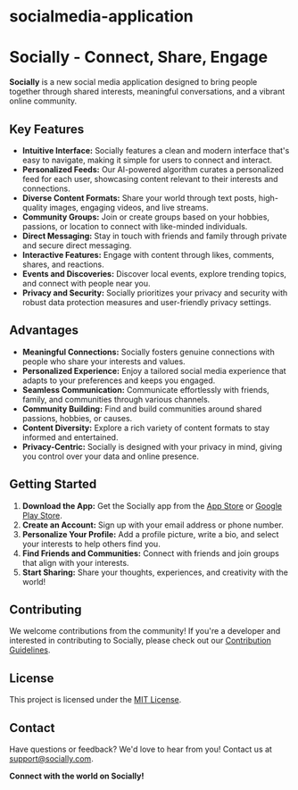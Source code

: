 # socialmedia-application
# Socially - Connect, Share, Engage

**Socially** is a new social media application designed to bring people together through shared interests, meaningful conversations, and a vibrant online community.

## Key Features

* **Intuitive Interface:** Socially features a clean and modern interface that's easy to navigate, making it simple for users to connect and interact.
* **Personalized Feeds:** Our AI-powered algorithm curates a personalized feed for each user, showcasing content relevant to their interests and connections.
* **Diverse Content Formats:** Share your world through text posts, high-quality images, engaging videos, and live streams.
* **Community Groups:** Join or create groups based on your hobbies, passions, or location to connect with like-minded individuals.
* **Direct Messaging:** Stay in touch with friends and family through private and secure direct messaging.
* **Interactive Features:** Engage with content through likes, comments, shares, and reactions.
* **Events and Discoveries:** Discover local events, explore trending topics, and connect with people near you.
* **Privacy and Security:** Socially prioritizes your privacy and security with robust data protection measures and user-friendly privacy settings.

## Advantages

* **Meaningful Connections:** Socially fosters genuine connections with people who share your interests and values.
* **Personalized Experience:** Enjoy a tailored social media experience that adapts to your preferences and keeps you engaged.
* **Seamless Communication:** Communicate effortlessly with friends, family, and communities through various channels.
* **Community Building:** Find and build communities around shared passions, hobbies, or causes.
* **Content Diversity:** Explore a rich variety of content formats to stay informed and entertained.
* **Privacy-Centric:** Socially is designed with your privacy in mind, giving you control over your data and online presence.

## Getting Started

1. **Download the App:** Get the Socially app from the [App Store](link-to-app-store) or [Google Play Store](link-to-google-play).
2. **Create an Account:** Sign up with your email address or phone number.
3. **Personalize Your Profile:** Add a profile picture, write a bio, and select your interests to help others find you.
4. **Find Friends and Communities:** Connect with friends and join groups that align with your interests.
5. **Start Sharing:** Share your thoughts, experiences, and creativity with the world!

## Contributing

We welcome contributions from the community! If you're a developer and interested in contributing to Socially, please check out our [Contribution Guidelines](CONTRIBUTING.md).

## License

This project is licensed under the [MIT License](LICENSE).

## Contact

Have questions or feedback?  We'd love to hear from you! Contact us at [support@socially.com](mailto:support@socially.com).

**Connect with the world on Socially!**
